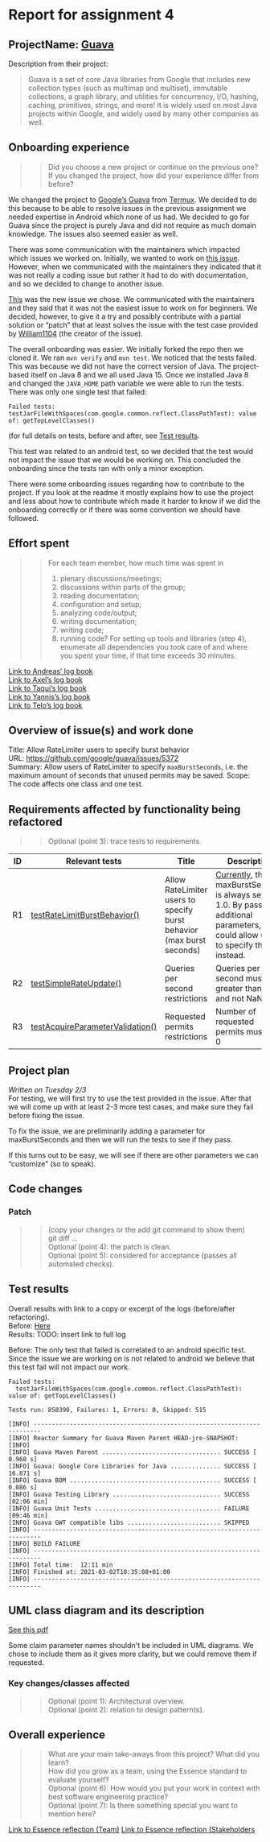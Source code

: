# Report for assignment 4

## ProjectName: [Guava](https://github.com/google/guava)

Description from their project:


> Guava is a set of core Java libraries from Google that includes new collection types (such as multimap and multiset), immutable collections, a graph library, and utilities for concurrency, I/O, hashing, caching, primitives, strings, and more! It is widely used on most Java projects within Google, and widely used by many other companies as well.


## Onboarding experience
>> Did you choose a new project or continue on the previous one?
>> If you changed the project, how did your experience differ from before?

We changed the project to [Google’s Guava](https://github.com/google/guava) from [Termux](https://github.com/termux). We decided to do this because to be able to resolve issues in the previous assignment we needed expertise in Android which none of us had. We decided to go for Guava since the project is purely Java and did not require as much domain knowledge. The issues also seemed easier as well.

There was some communication with the maintainers which impacted which issues we worked on. Initially, we wanted to work on [this issue](https://github.com/google/guava/issues/5388). However, when we communicated with the maintainers they indicated that it was not really a coding issue but rather it had to do with documentation, and so we decided to change to another issue.

[This](https://github.com/google/guava/issues/5372) was the new issue we chose. We communicated with the maintainers and they said that it was not the easiest issue to work on for beginners. We decided, however, to give it a try and possibly contribute with a partial solution or “patch” that at least solves the issue with the test case provided by [William1104](https://github.com/William1104) (the creator of the issue).

The overall onboarding was easier. We initially forked the repo then we cloned it. We ran `mvn verify` and `mvn test`. We noticed that the tests failed. This was because we did not have the correct version of Java. The project-based itself on Java 8 and we all used Java 15. Once we installed Java 8 and changed the `JAVA_HOME` path variable we were able to run the tests. There was only one single test that failed:

```
Failed tests: 
testJarFileWithSpaces(com.google.common.reflect.ClassPathTest): value of: getTopLevelClasses()
```
(for full details on tests, before and after, see [Test results](#test-results).

This test was related to an android test, so we decided that the test would not impact the issue that we would be working on. This concluded the onboarding since the tests ran with only a minor exception.

There were some onboarding issues regarding how to contribute to the project. If you look at the readme it mostly explains how to use the project and less about how to contribute which made it harder to know if we did the onboarding correctly or if there was some convention we should have followed.

## Effort spent
>> For each team member, how much time was spent in
>> 1. plenary discussions/meetings;
>> 2. discussions within parts of the group;
>> 3. reading documentation;
>> 4. configuration and setup;
>> 5. analyzing code/output;
>> 6. writing documentation;
>> 7. writing code;
>> 8. running code?
>> For setting up tools and libraries (step 4), enumerate all dependencies you took care of and where you spent your time, if that time exceeds 30 minutes.

[Link to Andreas’ log book](https://docs.google.com/document/d/1OZsjMdH_ppJU72kHMfrgS7PO7WUo6HUFv6ujeiKdi5E/edit?usp=sharing)</br>
[Link to Axel’s log book](https://docs.google.com/document/d/13l8DoYcv7jKFH0Vujod18wp6Q88Kw9efTzjfDmGxASk/edit?usp=sharing)</br>
[Link to Taqui’s log book](https://docs.google.com/document/d/1H5bNKT5r8lJACJ4CnDGRqnWz6zWudV0phNIk8eIEWvI/edit?usp=sharing)</br>
[Link to Yannis’s log book](https://docs.google.com/document/d/1zTKMO_6bLzeEWNbbSPKQMBnQs8BoDphy1V4oTGs0_ns/edit?usp=sharing)</br>
[Link to Telo’s log book](https://docs.google.com/document/d/1jiuo0cPCG43uyqqq3H_S_siJ4fUuI8-NXqQDwG_-lMs/edit?usp=sharing)

## Overview of issue(s) and work done

Title: Allow RateLimiter users to specify burst behavior</br>
URL: https://github.com/google/guava/issues/5372</br>
Summary: Allow users of RateLimiter to specify `maxBurstSeconds`, i.e. the maximum amount of seconds that unused permits may be saved. 
Scope: The code affects one class and one test.

## Requirements affected by functionality being refactored

>> Optional (point 3): trace tests to requirements.

| **ID**  | **Relevant tests** | **Title**                                                                       | **Description**                                                                                                                                                                                                                                                                         |
| --------|--------------------|---------------------------------------------------------------------------------|-----------------------------------------------------------------------------------------------------------------------------------------------------------------------------------------------------------------------------------------------------------------------------------------|
| R1 	    | [testRateLimitBurstBehavior()](https://github.com/sofrel-group14/guava/blob/issue-5372-allow-users-to-specify-burst-behavior/guava-tests/test/com/google/common/util/concurrent/RateLimiterTest.java#L577)         | Allow RateLimiter users to specify burst behavior (max burst seconds)           | [Currently](https://github.com/google/guava/blob/e5b5bc42c8c5dfe7c77a64726bf0df07c6fc40c3/guava/src/com/google/common/util/concurrent/RateLimiter.java#L134), the maxBurstSeconds is always set to 1.0. By passing additional parameters, we could allow users to specify this instead. |
| R2      |[testSimpleRateUpdate()](https://github.com/google/guava/blob/7f30024044a97a7b98e7faca9a07a382ca62121a/guava-tests/test/com/google/common/util/concurrent/RateLimiterTest.java#L73)| Queries per second restrictions | Queries per second must be greater than 0, and not NaN. |
| R3      |[testAcquireParameterValidation()](https://github.com/google/guava/blob/7f30024044a97a7b98e7faca9a07a382ca62121a/guava-tests/test/com/google/common/util/concurrent/RateLimiterTest.java#L91) | Requested permits restrictions | Number of requested permits must be > 0 |


## Project plan

_Written on Tuesday 2/3_</br>
For testing, we will first try to use the test provided in the issue. After that we will come up with at least 2-3 more test cases, and make sure they fail before fixing the issue.

To fix the issue, we are preliminarily adding a parameter for maxBurstSeconds and then we will run the tests to see if they pass.

If this turns out to be easy, we will see if there are other parameters we can “customize” (so to speak).

## Code changes

### Patch
>> (copy your changes or the add git command to show them)</br>
>> git diff …</br>
>> Optional (point 4): the patch is clean.</br>
>> Optional (point 5): considered for acceptance (passes all automated checks).

## Test results

Overall results with link to a copy or excerpt of the logs (before/after refactoring).</br>
Before: [Here](https://docs.google.com/document/d/1SmHswX45TzwtsTXoYMrXX6k52KqOTBMEbWvpdAyyb-E/edit?usp=sharing)</br>
Results: TODO: insert link to full log</br>

Before:
The only test that failed is correlated to an android specific test. Since the issue we are working on is not related to android we believe that this test fail will not impact our work.
```
Failed tests: 
  testJarFileWithSpaces(com.google.common.reflect.ClassPathTest): value of: getTopLevelClasses()

Tests run: 858390, Failures: 1, Errors: 0, Skipped: 515

[INFO] ------------------------------------------------------------------------
[INFO] Reactor Summary for Guava Maven Parent HEAD-jre-SNAPSHOT:
[INFO] 
[INFO] Guava Maven Parent ................................. SUCCESS [  0.968 s]
[INFO] Guava: Google Core Libraries for Java .............. SUCCESS [ 16.871 s]
[INFO] Guava BOM .......................................... SUCCESS [  0.086 s]
[INFO] Guava Testing Library .............................. SUCCESS [02:06 min]
[INFO] Guava Unit Tests ................................... FAILURE [09:46 min]
[INFO] Guava GWT compatible libs .......................... SKIPPED
[INFO] ------------------------------------------------------------------------
[INFO] BUILD FAILURE
[INFO] ------------------------------------------------------------------------
[INFO] Total time:  12:11 min
[INFO] Finished at: 2021-03-02T10:35:08+01:00
[INFO] ------------------------------------------------------------------------
```


## UML class diagram and its description
[See this pdf](RateLimiter.pdf)

Some claim parameter names shouldn't be included in UML diagrams. We chose to include them as it gives more clarity, but we could remove them if requested.

### Key changes/classes affected
>> Optional (point 1): Architectural overview.</br>
>> Optional (point 2): relation to design pattern(s).</br>

## Overall experience
>> What are your main take-aways from this project? What did you learn?</br>
>> How did you grow as a team, using the Essence standard to evaluate yourself?</br>
>> Optional (point 6): How would you put your work in context with best software engineering practice?</br>
>> Optional (point 7): Is there something special you want to mention here?

[Link to Essence reflection (Team)](https://docs.google.com/document/d/1KQ4pNqrz04qa5X6lS0pwcGrY_X-ajNPmXTJFTWebimA/edit?usp=sharing)
[Link to Essence reflection (Stakeholders](https://docs.google.com/document/d/1Gz0xjgMnsVe-jKjnUyRclQ7hzCyAbgIlL_XLiSZovH8/edit?usp=sharing)
